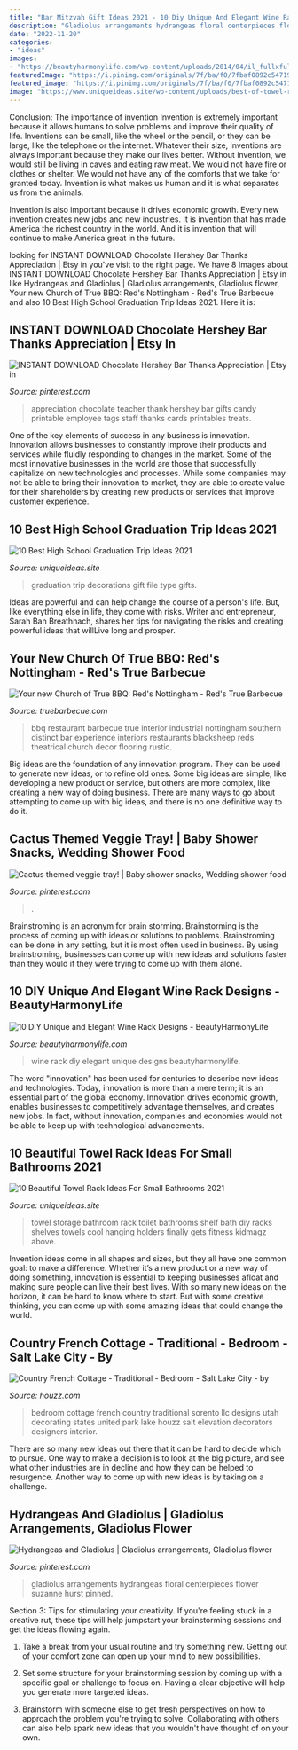 ```yaml
---
title: "Bar Mitzvah Gift Ideas 2021 - 10 Diy Unique And Elegant Wine Rack Designs"
description: "Gladiolus arrangements hydrangeas floral centerpieces flower suzanne hurst pinned"
date: "2022-11-20"
categories:
- "ideas"
images:
- "https://beautyharmonylife.com/wp-content/uploads/2014/04/il_fullxfull.485759439_tav1-800x986.jpg"
featuredImage: "https://i.pinimg.com/originals/7f/ba/f0/7fbaf0892c54719523f2e97930cadca1.jpg"
featured_image: "https://i.pinimg.com/originals/7f/ba/f0/7fbaf0892c54719523f2e97930cadca1.jpg"
image: "https://www.uniqueideas.site/wp-content/uploads/best-of-towel-rack-ideas-for-bathroom-small-cool-racks-fitness-room.jpg"
---
```



Conclusion: The importance of invention
Invention is extremely important because it allows humans to solve problems and improve their quality of life. Inventions can be small, like the wheel or the pencil, or they can be large, like the telephone or the internet. Whatever their size, inventions are always important because they make our lives better.
Without invention, we would still be living in caves and eating raw meat. We would not have fire or clothes or shelter. We would not have any of the comforts that we take for granted today. Invention is what makes us human and it is what separates us from the animals.

Invention is also important because it drives economic growth. Every new invention creates new jobs and new industries. It is invention that has made America the richest country in the world. And it is invention that will continue to make America great in the future.

	

		
looking for INSTANT DOWNLOAD Chocolate Hershey Bar Thanks Appreciation | Etsy in you've visit to the right page. We have 8 Images about INSTANT DOWNLOAD Chocolate Hershey Bar Thanks Appreciation | Etsy in like Hydrangeas and Gladiolus | Gladiolus arrangements, Gladiolus flower, Your new Church of True BBQ: Red&#039;s Nottingham - Red&#039;s True Barbecue and also 10 Best High School Graduation Trip Ideas 2021. Here it is:
		
    
## INSTANT DOWNLOAD Chocolate Hershey Bar Thanks Appreciation | Etsy In

<img loading=lazy src="https://i.pinimg.com/736x/91/c5/aa/91c5aa0ed334828680afc31fa40a7f11.jpg" onerror="this.onerror=null;this.src='https://tse3.mm.bing.net/th?id=OIP.SputqC31rSObOxssx2ZSKAHaJ3&amp;pid=15.1';" alt="INSTANT DOWNLOAD Chocolate Hershey Bar Thanks Appreciation | Etsy in">

_Source: pinterest.com_

>appreciation chocolate teacher thank hershey bar gifts candy printable employee tags staff thanks cards printables treats. 

	

One of the key elements of success in any business is innovation. Innovation allows businesses to constantly improve their products and services while fluidly responding to changes in the market. Some of the most innovative businesses in the world are those that successfully capitalize on new technologies and processes. While some companies may not be able to bring their innovation to market, they are able to create value for their shareholders by creating new products or services that improve customer experience.

    
## 10 Best High School Graduation Trip Ideas 2021

<img loading=lazy src="https://www.uniqueideas.site/wp-content/uploads/graduation-party-ideas-candy-bar-sign-graduation-decorations-10.jpg" onerror="this.onerror=null;this.src='https://tse4.mm.bing.net/th?id=OIP.C5DYqYX2FXqcEAOYBctgfQHaJ4&amp;pid=15.1';" alt="10 Best High School Graduation Trip Ideas 2021">

_Source: uniqueideas.site_

>graduation trip decorations gift file type gifts. 

	

Ideas are powerful and can help change the course of a person's life. But, like everything else in life, they come with risks. Writer and entrepreneur, Sarah Ban Breathnach, shares her tips for navigating the risks and creating powerful ideas that willLive long and prosper.

    
## Your New Church Of True BBQ: Red&#039;s Nottingham - Red&#039;s True Barbecue

<img loading=lazy src="http://truebarbecue.com/uploads/2014/12/Interior-2-Final-Web-Res.jpg" onerror="this.onerror=null;this.src='https://tse1.mm.bing.net/th?id=OIP.a86SMpBF5C0afTNsJ6GdqgHaE8&amp;pid=15.1';" alt="Your new Church of True BBQ: Red&#039;s Nottingham - Red&#039;s True Barbecue">

_Source: truebarbecue.com_

>bbq restaurant barbecue true interior industrial nottingham southern distinct bar experience interiors restaurants blacksheep reds theatrical church decor flooring rustic. 

	

Big ideas are the foundation of any innovation program. They can be used to generate new ideas, or to refine old ones. Some big ideas are simple, like developing a new product or service, but others are more complex, like creating a new way of doing business. There are many ways to go about attempting to come up with big ideas, and there is no one definitive way to do it.

    
## Cactus Themed Veggie Tray! | Baby Shower Snacks, Wedding Shower Food

<img loading=lazy src="https://i.pinimg.com/736x/21/2e/50/212e504c75198e36e6a2521dba41793b.jpg" onerror="this.onerror=null;this.src='https://tse4.mm.bing.net/th?id=OIP.EXOO-MWHu_H_UIHpYuT0ygHaJ3&amp;pid=15.1';" alt="Cactus themed veggie tray! | Baby shower snacks, Wedding shower food">

_Source: pinterest.com_

>. 

	

Brainstroming is an acronym for brain storming. Brainstorming is the process of coming up with ideas or solutions to problems. Brainstroming can be done in any setting, but it is most often used in business. By using brainstroming, businesses can come up with new ideas and solutions faster than they would if they were trying to come up with them alone.

    
## 10 DIY Unique And Elegant Wine Rack Designs - BeautyHarmonyLife

<img loading=lazy src="https://beautyharmonylife.com/wp-content/uploads/2014/04/il_fullxfull.485759439_tav1-800x986.jpg" onerror="this.onerror=null;this.src='https://tse3.mm.bing.net/th?id=OIP.yH_Lc_ugiGy6QAHiDQAsJwHaJI&amp;pid=15.1';" alt="10 DIY Unique and Elegant Wine Rack Designs - BeautyHarmonyLife">

_Source: beautyharmonylife.com_

>wine rack diy elegant unique designs beautyharmonylife. 

	

The word "innovation" has been used for centuries to describe new ideas and technologies. Today, innovation is more than a mere term; it is an essential part of the global economy. Innovation drives economic growth, enables businesses to competitively advantage themselves, and creates new jobs. In fact, without innovation, companies and economies would not be able to keep up with technological advancements.

    
## 10 Beautiful Towel Rack Ideas For Small Bathrooms 2021

<img loading=lazy src="https://www.uniqueideas.site/wp-content/uploads/best-of-towel-rack-ideas-for-bathroom-small-cool-racks-fitness-room.jpg" onerror="this.onerror=null;this.src='https://tse3.mm.bing.net/th?id=OIP.v-zVkeDEHOJ7sL7I_xlKZAHaJ4&amp;pid=15.1';" alt="10 Beautiful Towel Rack Ideas For Small Bathrooms 2021">

_Source: uniqueideas.site_

>towel storage bathroom rack toilet bathrooms shelf bath diy racks shelves towels cool hanging holders finally gets fitness kidmagz above. 

	

Invention ideas come in all shapes and sizes, but they all have one common goal: to make a difference. Whether it’s a new product or a new way of doing something, innovation is essential to keeping businesses afloat and making sure people can live their best lives. With so many new ideas on the horizon, it can be hard to know where to start. But with some creative thinking, you can come up with some amazing ideas that could change the world.

    
## Country French Cottage - Traditional - Bedroom - Salt Lake City - By

<img loading=lazy src="https://st.hzcdn.com/simgs/pictures/bedrooms/country-french-cottage-elevation-design-group-img~102171c20179eda3_9-0937-1-5c10c74.jpg" onerror="this.onerror=null;this.src='https://tse3.mm.bing.net/th?id=OIP.PibRCUsZPr7gIfbvtvsejAHaE8&amp;pid=15.1';" alt="Country French Cottage - Traditional - Bedroom - Salt Lake City - by">

_Source: houzz.com_

>bedroom cottage french country traditional sorento llc designs utah decorating states united park lake houzz salt elevation decorators designers interior. 

	

There are so many new ideas out there that it can be hard to decide which to pursue. One way to make a decision is to look at the big picture, and see what other industries are in decline and how they can be helped to resurgence. Another way to come up with new ideas is by taking on a challenge.

    
## Hydrangeas And Gladiolus | Gladiolus Arrangements, Gladiolus Flower

<img loading=lazy src="https://i.pinimg.com/originals/7f/ba/f0/7fbaf0892c54719523f2e97930cadca1.jpg" onerror="this.onerror=null;this.src='https://tse1.mm.bing.net/th?id=OIP.4Qvm1wYdvD6rZkQPNqB0sgHaJ4&amp;pid=15.1';" alt="Hydrangeas and Gladiolus | Gladiolus arrangements, Gladiolus flower">

_Source: pinterest.com_

>gladiolus arrangements hydrangeas floral centerpieces flower suzanne hurst pinned. 

	

Section 3: Tips for stimulating your creativity.
If you're feeling stuck in a creative rut, these tips will help jumpstart your brainstorming sessions and get the ideas flowing again.
1. Take a break from your usual routine and try something new. Getting out of your comfort zone can open up your mind to new possibilities.

2. Set some structure for your brainstorming session by coming up with a specific goal or challenge to focus on. Having a clear objective will help you generate more targeted ideas.

3. Brainstorm with someone else to get fresh perspectives on how to approach the problem you're trying to solve. Collaborating with others can also help spark new ideas that you wouldn't have thought of on your own.

